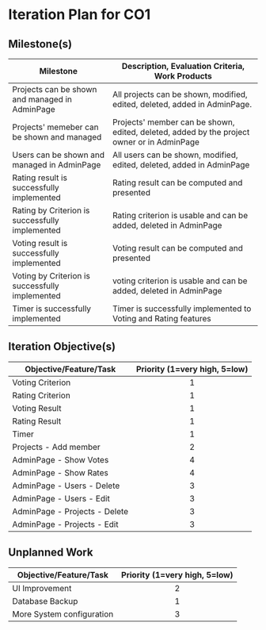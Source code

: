 # Iteration Plan for CO1

## Milestone(s)

| Milestone | Description, Evaluation Criteria, Work Products |
|-----------|-----------------------------------------|
|  Projects can be shown and managed in AdminPage  | All projects can be shown, modified, edited, deleted, added in AdminPage. |
|  Projects' memeber can be shown and managed  | Projects' member can be shown, edited, deleted, added by the project owner or in AdminPage |
|  Users can be shown and managed in AdminPage  | All users can be shown, modified, edited, deleted, added in AdminPage |
|  Rating result is successfully implemented  | Rating result can be computed and presented |
|  Rating by Criterion is successfully implemented  | Rating criterion is usable and can be added, deleted in AdminPage |
|  Voting result is successfully implemented  | Voting result can be computed and presented |
|  Voting by Criterion is successfully implemented  | voting criterion is usable and can be added, deleted in AdminPage |
|  Timer is successfully implemented  | Timer is successfully implemented to Voting and Rating features |



## Iteration Objective(s)

| Objective/Feature/Task | Priority (1=very high, 5=low) |
|------------------------|:-----------------------------:|
| Voting Criterion | 1 |
| Rating Criterion | 1 |
| Voting Result | 1 |
| Rating Result | 1 |
| Timer | 1 |
| Projects - Add member | 2 |
| AdminPage - Show Votes | 4 |
| AdminPage - Show Rates | 4 |
| AdminPage - Users - Delete | 3 |
| AdminPage - Users - Edit | 3 |
| AdminPage - Projects - Delete | 3 |
| AdminPage - Projects - Edit | 3 |




## Unplanned Work


| Objective/Feature/Task | Priority (1=very high, 5=low) |
|------------------------|:-----------------------------:|
| UI Improvement | 2 |
| Database Backup | 1 |
| More System configuration | 3 |

